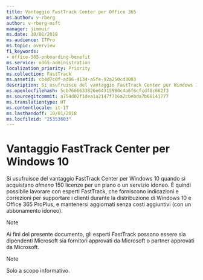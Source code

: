 ```yaml
---
title: Vantaggio FastTrack Center per Office 365
ms.author: v-rberg
author: v-rberg-msft
manager: jimmuir
ms.date: 10/01/2018
ms.audience: ITPro
ms.topic: overview
f1_keywords:
- office-365-onboarding-benefit
ms.service: o365-administration
localization_priority: Priority
ms.collection: FastTrack
ms.assetid: cb4d7c0f-ad86-4134-a5fe-92a250cd3003
description: Si usufruisce del vantaggio FastTrack Center per Windows 10 quando si acquistano * almeno* 150 licenze per un servizio o piano idoneo.
ms.openlocfilehash: 5cb7666633826e64315980c4a6f6cfcdf8c662f3
ms.sourcegitcommit: a754d02f1dea1a2147f716a2cbebda7b68141777
ms.translationtype: HT
ms.contentlocale: it-IT
ms.lasthandoff: 10/01/2018
ms.locfileid: "25353603"
---
```

# <a name="fasttrack-center-benefit-for-windows-10"></a>Vantaggio FastTrack Center per Windows 10

Si usufruisce del vantaggio FastTrack Center per Windows 10 quando si acquistano *almeno* 150 licenze per un piano o un servizio idoneo.  È quindi possibile lavorare con esperti FastTrack, che forniscono indicazioni e correzioni per supportare i clienti durante la distribuzione di Windows 10 e Office 365 ProPlus, e mantenersi aggiornati senza costi aggiuntivi (con un abbonamento idoneo). 
  
> [!NOTE]
> Ai fini del presente documento, gli esperti FastTrack possono essere sia dipendenti Microsoft sia fornitori approvati da Microsoft o partner approvati da Microsoft. 
    
> [!NOTE]
> Solo a scopo informativo. 
  

  

 
